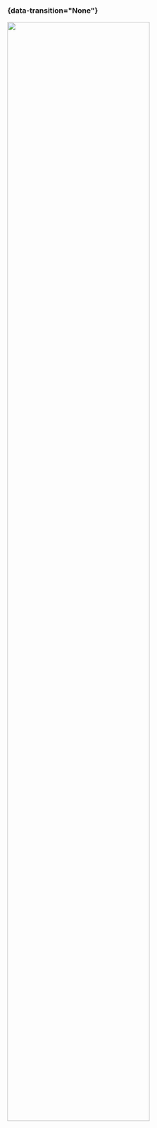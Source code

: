 ### {data-transition="None"}

<img src="../slides/diagrams/Sahe_tchadensis.jpg" width="80%" align="center" width="70%" style="background:none; border:none; box-shadow:none;">
